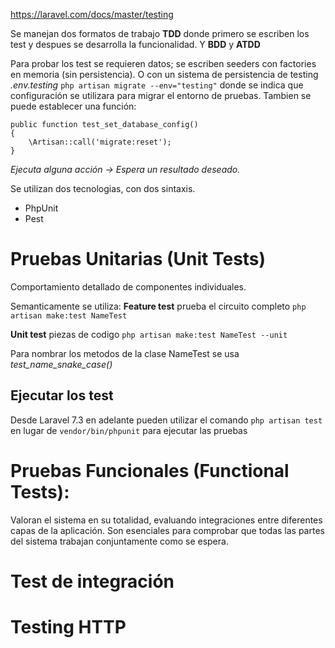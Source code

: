 https://laravel.com/docs/master/testing

Se manejan dos formatos de trabajo __TDD__ donde primero se escriben los test y despues se desarrolla la funcionalidad. Y __BDD__ y __ATDD__

Para probar los test se requieren datos; se escriben seeders con factories en memoria (sin persistencia). O con un sistema de persistencia de testing _.env.testing_
```php artisan migrate --env="testing"``` donde se indica que configuración se utilizara para migrar el entorno de pruebas.
Tambien se puede establecer una función:
```
public function test_set_database_config()
{
    \Artisan::call('migrate:reset');
}
```

_Ejecuta alguna acción -> Espera un resultado deseado._

Se utilizan dos tecnologias, con dos sintaxis.
- PhpUnit
- Pest

# Pruebas Unitarias (Unit Tests)
Comportamiento detallado de componentes individuales.

Semanticamente se utiliza:
__Feature test__ prueba el circuito completo
```php artisan make:test NameTest```

__Unit test__ piezas de codigo
```php artisan make:test NameTest --unit```

Para nombrar los metodos de la clase NameTest se usa _test_name_snake_case()_

## Ejecutar los test
Desde Laravel 7.3 en adelante pueden utilizar el comando ```php artisan test``` en lugar de ```vendor/bin/phpunit``` para ejecutar las pruebas



# Pruebas Funcionales (Functional Tests):

Valoran el sistema en su totalidad, evaluando integraciones entre diferentes capas de la aplicación. Son esenciales para comprobar que todas las partes del sistema trabajan conjuntamente como se espera.



# Test de integración



# Testing HTTP


